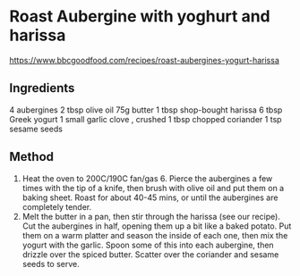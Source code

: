 # Roast Aubergine with yoghurt and harissa

https://www.bbcgoodfood.com/recipes/roast-aubergines-yogurt-harissa

## Ingredients 

4 aubergines
2 tbsp olive oil
75g butter
1 tbsp shop-bought harissa
6 tbsp Greek yogurt
1 small garlic clove , crushed
1 tbsp chopped coriander
1 tsp sesame seeds

## Method

1. Heat the oven to 200C/190C fan/gas 6. Pierce the aubergines a few times with the tip of a knife, then brush with olive oil and put them on a baking sheet. Roast for about 40-45 mins, or until the aubergines are completely tender.
2. Melt the butter in a pan, then stir through the harissa (see our recipe). Cut the aubergines in half, opening them up a bit like a baked potato. Put them on a warm platter and season the inside of each one, then mix the yogurt with the garlic. Spoon some of this into each aubergine, then drizzle over the spiced butter. Scatter over the coriander and sesame seeds to serve.
